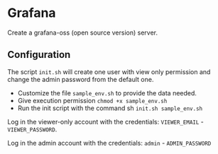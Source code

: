 # Grafana
Create a grafana-oss (open source version) server.

## Configuration
The script `init.sh` will create one user with view only permission and change the admin password from the default one.

- Customize the file `sample_env.sh` to provide the data needed.
- Give execution permission `chmod +x sample_env.sh`
- Run the init script with the command sh `init.sh sample_env.sh`

Log in the viewer-only account with the credentials: `VIEWER_EMAIL` - `VIEWER_PASSWORD`.

Log in the admin account with the credentials: `admin` - `ADMIN_PASSWORD`
